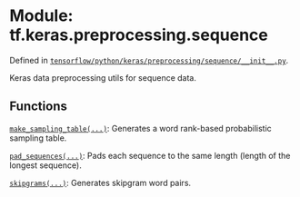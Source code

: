 <div itemscope itemtype="http://developers.google.com/ReferenceObject">
<meta itemprop="name" content="tf.keras.preprocessing.sequence" />
</div>

# Module: tf.keras.preprocessing.sequence



Defined in [`tensorflow/python/keras/preprocessing/sequence/__init__.py`](https://www.tensorflow.org/code/tensorflow/python/keras/preprocessing/sequence/__init__.py).

Keras data preprocessing utils for sequence data.

## Functions

[`make_sampling_table(...)`](../../../tf/keras/preprocessing/sequence/make_sampling_table.md): Generates a word rank-based probabilistic sampling table.

[`pad_sequences(...)`](../../../tf/keras/preprocessing/sequence/pad_sequences.md): Pads each sequence to the same length (length of the longest sequence).

[`skipgrams(...)`](../../../tf/keras/preprocessing/sequence/skipgrams.md): Generates skipgram word pairs.

